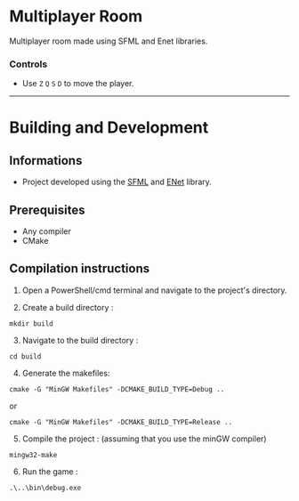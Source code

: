 # Multiplayer Room

Multiplayer room made using SFML and Enet libraries.

### Controls
- Use `Z` `Q` `S` `D` to move the player.

---

# Building and Development

## Informations
- Project developed using the [SFML](https://www.sfml-dev.org/) and [ENet](http://enet.bespin.org/index.html) library.

## Prerequisites
- Any compiler
- CMake

## Compilation instructions

1. Open a PowerShell/cmd terminal and navigate to the project's directory.

2. Create a build directory : 
```
mkdir build
```

3. Navigate to the build directory : 
```
cd build 
```

4. Generate the makefiles:
```
cmake -G "MinGW Makefiles" -DCMAKE_BUILD_TYPE=Debug ..  
```
or 
```
cmake -G "MinGW Makefiles" -DCMAKE_BUILD_TYPE=Release ..  
```

5. Compile the project : (assuming that you use the minGW compiler)   
``` 
mingw32-make 
```

6. Run the game :   
```
.\..\bin\debug.exe
```
